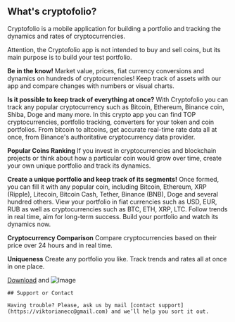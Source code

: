 ## What's cryptofolio?

Cryptofolio is a mobile application for building a portfolio and tracking the dynamics and rates of cryptocurrencies.

Attention, the Cryptofolio app is not intended to buy and sell coins, but its main purpose is to build your test portfolio.

**Be in the know!**
Market value, prices, fiat currency conversions and dynamics on hundreds of cryptocurrencies! Keep track of assets with our app and compare changes with numbers or visual charts.

**Is it possible to keep track of everything at once?**
With Cryptofolio you can track any popular cryptocurrency such as Bitcoin, Ethereum, Binance coin, Shiba, Doge and many more. In this crypto app you can find TOP cryptocurrencies, portfolio tracking, converters for your token and coin portfolios. From bitcoin to altcoins, get accurate real-time rate data all at once, from Binance's authoritative cryptocurrency data provider.

**Popular Coins Ranking**
If you invest in cryptocurrencies and blockchain projects or think about how a particular coin would grow over time, create your own unique portfolio and track its dynamics.

**Create a unique portfolio and keep track of its segments!**
Once formed, you can fill it with any popular coin, including Bitcoin, Ethereum, XRP (Ripple), Litecoin, Bitcoin Cash, Tether, Binance (BNB), Doge and several hundred others. View your portfolio in fiat currencies such as USD, EUR, RUB as well as cryptocurrencies such as BTC, ETH, XRP, LTC. Follow trends in real time, aim for long-term success. Build your portfolio and watch its dynamics now.


**Cryptocurrency Comparison**
Compare cryptocurrencies based on their price over 24 hours and in real time.

**Uniqueness**
Create any portfolio you like. Track trends and rates all at once in one place.

[Download](https://appstoreconnect.apple.com/apps/1610389403) and ![Image](http://viktorianec.github.ios/artboard.jpg)
```
## Support or Contact

Having trouble? Please, ask us by mail [contact support](https://viktorianecc@gmail.com) and we’ll help you sort it out.
